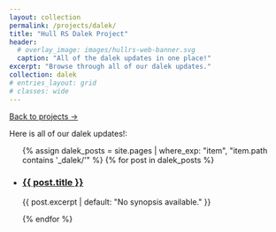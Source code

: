 ```yaml
---
layout: collection
permalink: /projects/dalek/
title: "Hull RS Dalek Project"
header:
  # overlay_image: images/hullrs-web-banner.svg
  caption: "All of the dalek updates in one place!"
excerpt: "Browse through all of our dalek updates."
collection: dalek
# entries_layout: grid
# classes: wide
---
```


<!-- Button to go back to main projects page -->
<a href="/projects/" class="back-to-projects-btn">Back to projects →</a>

Here is all of our dalek updates!:

<ul class="dalek">
  {% assign dalek_posts = site.pages | where_exp: "item", "item.path contains '_dalek/'" %}
  {% for post in dalek_posts %}
    <li class="dalek-post">
      <h3><a href="{{ post.url }}">{{ post.title }}</a></h3>
      <p>{{ post.excerpt | default: "No synopsis available." }}</p>
    </li>
  {% endfor %}
</ul>
